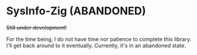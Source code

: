 # SysInfo-Zig (ABANDONED)

~~Still under development!~~

For the time being, I do not have time nor patience to complete this library. I'll get back around to it eventually.
Currently, it's in an abandoned state.
